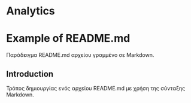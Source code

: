 # Analytics
# Example of README.md
Παράδειγμα README.md αρχείου γραμμένο σε  Markdown. 
## Introduction
Τρόπος δημιουργίας ενός αρχείου README.md με χρήση της σύνταξης Markdown.
